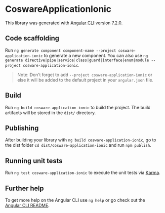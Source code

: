 # CoswareApplicationIonic

This library was generated with [Angular CLI](https://github.com/angular/angular-cli) version 7.2.0.

## Code scaffolding

Run `ng generate component component-name --project cosware-application-ionic` to generate a new component. You can also use `ng generate directive|pipe|service|class|guard|interface|enum|module --project cosware-application-ionic`.
> Note: Don't forget to add `--project cosware-application-ionic` or else it will be added to the default project in your `angular.json` file. 

## Build

Run `ng build cosware-application-ionic` to build the project. The build artifacts will be stored in the `dist/` directory.

## Publishing

After building your library with `ng build cosware-application-ionic`, go to the dist folder `cd dist/cosware-application-ionic` and run `npm publish`.

## Running unit tests

Run `ng test cosware-application-ionic` to execute the unit tests via [Karma](https://karma-runner.github.io).

## Further help

To get more help on the Angular CLI use `ng help` or go check out the [Angular CLI README](https://github.com/angular/angular-cli/blob/master/README.md).
